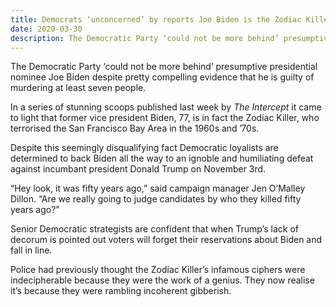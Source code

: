 ```yaml
---
title: Democrats ‘unconcerned’ by reports Joe Biden is the Zodiac Killer
date: 2020-03-30
description: The Democratic Party ‘could not be more behind’ presumptive presidential nominee Joe Biden despite pretty compelling evidence that he is guilty of murdering at least seven people.
---
```


The Democratic Party ‘could not be more behind’ presumptive presidential nominee Joe Biden despite pretty compelling evidence that he is guilty of murdering at least seven people.

In a series of stunning scoops published last week by _The Intercept_ it came to light that former vice president Biden, 77, is in fact the Zodiac Killer, who terrorised the San Francisco Bay Area in the 1960s and ’70s.

Despite this seemingly disqualifying fact Democratic loyalists are determined to back Biden all the way to an ignoble and humiliating defeat against incumbant president Donald Trump on November 3rd.

“Hey look, it was fifty years ago,” said campaign manager Jen O’Malley Dillon. “Are we really going to judge candidates by who they killed fifty years ago?”

Senior Democratic strategists are confident that when Trump’s lack of decorum is pointed out voters will forget their reservations about Biden and fall in line.

Police had previously thought the Zodiac Killer’s infamous ciphers were indecipherable because they were the work of a genius. They now realise it’s because they were rambling incoherent gibberish.
